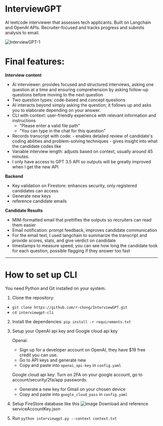 # InterviewGPT

AI leetcode interviewer that assesses tech applicants. Built on Langchain and OpenAI APIs. Recruiter-focused and tracks progress and submits analysis to email.

![lnterviewGPT-1](https://github.com/r-chong/InterviewGPT/assets/75395781/74be3683-c9c6-404e-b9e1-a40c20d014df)

# Final features:

**Interview content**

-   AI interviewer: provides focused and structured interviews, asking one question at a time and ensuring comprehension by asking follow-up questions before moving to the next question
-   Two question types: code-based and concept questions
-   AI interacts beyond simply asking the question; it follows up and asks you to elaborate depending on your answer.
-   CLI with context: user-friendly experience with relevant information and instructions
    -   "Please enter a valid file path"
    -   "You can type in the chat for this question"
-   Records transcript with code: - enables detailed review of candidate's coding abilities and problem-solving techniques - gives insight into what the candidate codes like
-   Variable interview length: adjusts based on context, usually around 45 minutes.
-   I only have access to GPT 3.5 API so outputs will be greatly improved when I get the new API

**Backend**

-   Key validation on Firestore: enhances security, only registered candidates can access
-   Generate new keys
-   reference candidate emails

**Candidate Results**

-   MIM-formatted email that prettifies the outputs so recruiters can read them easier
-   Email notification: prompt feedback, improves candidate communication
-   For the email text, I used langchain to summarize the transcript and provide scores, stats, and give verdict on candidate
-   timestamps to measure speed; you can see how long the candidate took for each question, possible flagging if they answer too fast

---

# How to set up CLI

You need Python and Git installed on your system.

1. Clone the repository:

- `git clone https://github.com/r-chong/InterviewGPT.git`
- `cd interviewgpt-cli`

2. Install the dependencies:
`pip install -r requirements.txt`

3. Setup your OpenAI api key and Google cloud api key

    Openai: 
    - Sign up for a developer account on OpenAI, they have $19 free credit you can use.
    - Go to API keys and generate new
    - Copy and paste into `openai_api-key` in `config.yaml`
    
    Google cloud api key: Turn on 2FA on your google account, go to account/security/2fa/app passwords. 
    - Generate a new key for Gmail on your chosen device
    - Copy and paste into `google_cloud_pass` in `config.yaml`

4. Setup FireStore database like this
![image](https://github.com/r-chong/InterviewGPT/assets/75395781/0e43f49f-1c71-419a-a71e-25e9a0fe34a6)
Download and reference serviceAccountKey.json

5. Run `python interviewgpt.py --context context.txt`
